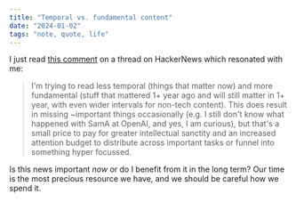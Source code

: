 ```yaml
---
title: "Temporal vs. fundamental content"
date: "2024-01-02"
tags: "note, quote, life"
---
```


I just read [this comment](https://news.ycombinator.com/item?id=38829907) on a thread on HackerNews which resonated with me:

> I'm trying to read less temporal (things that matter now) and more fundamental (stuff that mattered 1+ year ago and will still matter in 1+ year, with even wider intervals for non-tech content).
This does result in missing ~important things occasionally (e.g. I still don't know what happened with SamA at OpenAI, and yes, I am curious), but that's a small price to pay for greater intellectual sanctity and an increased attention budget to distribute across important tasks or funnel into something hyper focussed.

Is this news important *now* or do I benefit from it in the long term? Our time is the most precious resource we have, and we should be careful how we spend it.
